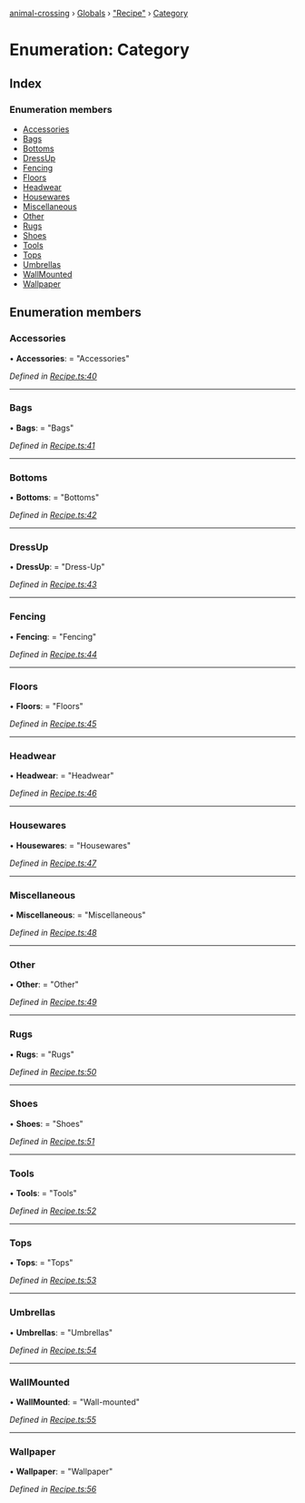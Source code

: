[animal-crossing](../README.md) › [Globals](../globals.md) › ["Recipe"](../modules/_recipe_.md) › [Category](_recipe_.category.md)

# Enumeration: Category

## Index

### Enumeration members

* [Accessories](_recipe_.category.md#accessories)
* [Bags](_recipe_.category.md#bags)
* [Bottoms](_recipe_.category.md#bottoms)
* [DressUp](_recipe_.category.md#dressup)
* [Fencing](_recipe_.category.md#fencing)
* [Floors](_recipe_.category.md#floors)
* [Headwear](_recipe_.category.md#headwear)
* [Housewares](_recipe_.category.md#housewares)
* [Miscellaneous](_recipe_.category.md#miscellaneous)
* [Other](_recipe_.category.md#other)
* [Rugs](_recipe_.category.md#rugs)
* [Shoes](_recipe_.category.md#shoes)
* [Tools](_recipe_.category.md#tools)
* [Tops](_recipe_.category.md#tops)
* [Umbrellas](_recipe_.category.md#umbrellas)
* [WallMounted](_recipe_.category.md#wallmounted)
* [Wallpaper](_recipe_.category.md#wallpaper)

## Enumeration members

###  Accessories

• **Accessories**: = "Accessories"

*Defined in [Recipe.ts:40](https://github.com/Norviah/animal-crossing/blob/44de0e0/module/types/Recipe.ts#L40)*

___

###  Bags

• **Bags**: = "Bags"

*Defined in [Recipe.ts:41](https://github.com/Norviah/animal-crossing/blob/44de0e0/module/types/Recipe.ts#L41)*

___

###  Bottoms

• **Bottoms**: = "Bottoms"

*Defined in [Recipe.ts:42](https://github.com/Norviah/animal-crossing/blob/44de0e0/module/types/Recipe.ts#L42)*

___

###  DressUp

• **DressUp**: = "Dress-Up"

*Defined in [Recipe.ts:43](https://github.com/Norviah/animal-crossing/blob/44de0e0/module/types/Recipe.ts#L43)*

___

###  Fencing

• **Fencing**: = "Fencing"

*Defined in [Recipe.ts:44](https://github.com/Norviah/animal-crossing/blob/44de0e0/module/types/Recipe.ts#L44)*

___

###  Floors

• **Floors**: = "Floors"

*Defined in [Recipe.ts:45](https://github.com/Norviah/animal-crossing/blob/44de0e0/module/types/Recipe.ts#L45)*

___

###  Headwear

• **Headwear**: = "Headwear"

*Defined in [Recipe.ts:46](https://github.com/Norviah/animal-crossing/blob/44de0e0/module/types/Recipe.ts#L46)*

___

###  Housewares

• **Housewares**: = "Housewares"

*Defined in [Recipe.ts:47](https://github.com/Norviah/animal-crossing/blob/44de0e0/module/types/Recipe.ts#L47)*

___

###  Miscellaneous

• **Miscellaneous**: = "Miscellaneous"

*Defined in [Recipe.ts:48](https://github.com/Norviah/animal-crossing/blob/44de0e0/module/types/Recipe.ts#L48)*

___

###  Other

• **Other**: = "Other"

*Defined in [Recipe.ts:49](https://github.com/Norviah/animal-crossing/blob/44de0e0/module/types/Recipe.ts#L49)*

___

###  Rugs

• **Rugs**: = "Rugs"

*Defined in [Recipe.ts:50](https://github.com/Norviah/animal-crossing/blob/44de0e0/module/types/Recipe.ts#L50)*

___

###  Shoes

• **Shoes**: = "Shoes"

*Defined in [Recipe.ts:51](https://github.com/Norviah/animal-crossing/blob/44de0e0/module/types/Recipe.ts#L51)*

___

###  Tools

• **Tools**: = "Tools"

*Defined in [Recipe.ts:52](https://github.com/Norviah/animal-crossing/blob/44de0e0/module/types/Recipe.ts#L52)*

___

###  Tops

• **Tops**: = "Tops"

*Defined in [Recipe.ts:53](https://github.com/Norviah/animal-crossing/blob/44de0e0/module/types/Recipe.ts#L53)*

___

###  Umbrellas

• **Umbrellas**: = "Umbrellas"

*Defined in [Recipe.ts:54](https://github.com/Norviah/animal-crossing/blob/44de0e0/module/types/Recipe.ts#L54)*

___

###  WallMounted

• **WallMounted**: = "Wall-mounted"

*Defined in [Recipe.ts:55](https://github.com/Norviah/animal-crossing/blob/44de0e0/module/types/Recipe.ts#L55)*

___

###  Wallpaper

• **Wallpaper**: = "Wallpaper"

*Defined in [Recipe.ts:56](https://github.com/Norviah/animal-crossing/blob/44de0e0/module/types/Recipe.ts#L56)*
